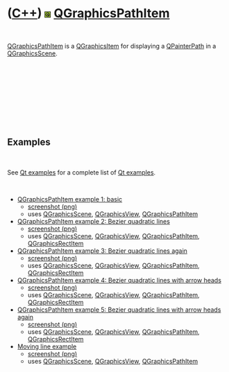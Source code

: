 



 

 

 

 

 

([C++](Cpp.md)) ![Qt](PicQt.png) [QGraphicsPathItem](CppQGraphicsPathItem.md)
===============================================================================

 

[QGraphicsPathItem](CppQGraphicsPathItem.md) is a
[QGraphicsItem](CppQGraphicsItem.md) for displaying a
[QPainterPath](CpQPainterPath.md) in a
[QGraphicsScene](CppQGraphicsScene.md).

 

 

 

 

 

Examples
--------

 

See [Qt examples](CppQtExample.md) for a complete list of [Qt
examples](CppQtExample.md).

 

-   [QGraphicsPathItem example 1:
    basic](CppQGraphicsPathItemExample1.md)
    -   [screenshot (png)](CppQGraphicsPathItemExample1.png)
    -   uses [QGraphicsScene](CppQGraphicsScene.md),
        [QGraphicsView](CppQGraphicsView.md),
        [QGraphicsPathItem](CppQGraphicsPathItem.md)
-   [QGraphicsPathItem example 2: Bezier quadratic
    lines](CppQGraphicsPathItemExample2.md)
    -   [screenshot (png)](CppQGraphicsPathItemExample2.png)
    -   uses [QGraphicsScene](CppQGraphicsScene.md),
        [QGraphicsView](CppQGraphicsView.md),
        [QGraphicsPathItem](CppQGraphicsPathItem.md),
        [QGraphicsRectItem](CppQGraphicsRectItem.md)
-   [QGraphicsPathItem example 3: Bezier quadratic lines
    again](CppQGraphicsPathItemExample3.md)
    -   [screenshot (png)](CppQGraphicsPathItemExample3.png)
    -   uses [QGraphicsScene](CppQGraphicsScene.md),
        [QGraphicsView](CppQGraphicsView.md),
        [QGraphicsPathItem](CppQGraphicsPathItem.md),
        [QGraphicsRectItem](CppQGraphicsRectItem.md)
-   [QGraphicsPathItem example 4: Bezier quadratic lines with arrow
    heads](CppQGraphicsPathItemExample4.md)
    -   [screenshot (png)](CppQGraphicsPathItemExample4.png)
    -   uses [QGraphicsScene](CppQGraphicsScene.md),
        [QGraphicsView](CppQGraphicsView.md),
        [QGraphicsPathItem](CppQGraphicsPathItem.md),
        [QGraphicsRectItem](CppQGraphicsRectItem.md)
-   [QGraphicsPathItem example 5: Bezier quadratic lines with arrow
    heads again](CppQGraphicsPathItemExample5.md)
    -   [screenshot (png)](CppQGraphicsPathItemExample5.png)
    -   uses [QGraphicsScene](CppQGraphicsScene.md),
        [QGraphicsView](CppQGraphicsView.md),
        [QGraphicsPathItem](CppQGraphicsPathItem.md),
        [QGraphicsRectItem](CppQGraphicsRectItem.md)
-   [Moving line example](CppQtMovingLine.md)
    -   [screenshot (png)](CppQtMovingLine.png)
    -   uses [QGraphicsScene](CppQGraphicsScene.md),
        [QGraphicsView](CppQGraphicsView.md),
        [QGraphicsPathItem](CppQGraphicsPathItem.md)

 

 

 

 

 





 



